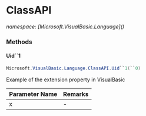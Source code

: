 ﻿# ClassAPI
_namespace: [Microsoft.VisualBasic.Language](<a href="#" onClick="load('/docs/Microsoft.VisualBasic.Language/index.md')"></a>)_





### Methods

#### Uid``1
```csharp
Microsoft.VisualBasic.Language.ClassAPI.Uid``1(``0)
```
Example of the extension property in VisualBasic

|Parameter Name|Remarks|
|--------------|-------|
|x|-|



